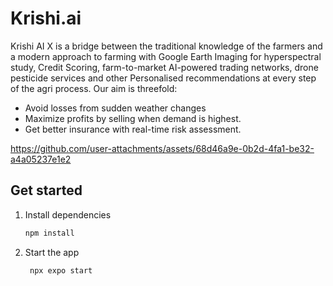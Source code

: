 # Krishi.ai
Krishi AI X is a bridge between the traditional knowledge of the farmers and a modern approach to farming with Google Earth Imaging for hyperspectral study, Credit Scoring,  farm-to-market AI-powered trading networks, drone pesticide services and other Personalised recommendations at every step of the agri process. Our aim is threefold:
- Avoid losses from sudden weather changes
- Maximize profits by selling when demand is highest.
- Get better insurance with real-time risk assessment.

https://github.com/user-attachments/assets/68d46a9e-0b2d-4fa1-be32-a4a05237e1e2

## Get started

1. Install dependencies

   ```bash
   npm install
   ```

2. Start the app

   ```bash
    npx expo start
   ```

